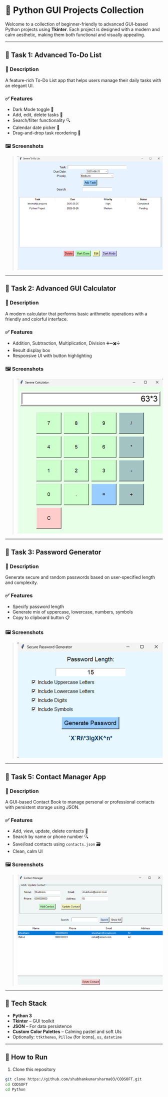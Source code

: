 # 🌟 Python GUI Projects Collection

Welcome to a collection of beginner-friendly to advanced GUI-based Python projects using **Tkinter**. Each project is designed with a modern and calm aesthetic, making them both functional and visually appealing.

---

## 📝 Task 1: Advanced To-Do List

### 📌 Description
A feature-rich To-Do List app that helps users manage their daily tasks with an elegant UI.

### ✅ Features
- Dark Mode toggle 🌙
- Add, edit, delete tasks 📝
- Search/filter functionality 🔍
- Calendar date picker 📅
- Drag-and-drop task reordering 🧲

### 🖼 Screenshots
> ![To-Do List Screenshot](Python/images/todo-list.png)

---

## 🧮 Task 2: Advanced GUI Calculator

### 📌 Description
A modern calculator that performs basic arithmetic operations with a friendly and colorful interface.

### ✅ Features
- Addition, Subtraction, Multiplication, Division ➕➖✖️➗
- Result display box
- Responsive UI with button highlighting

### 🖼 Screenshots
> ![Calculator Screenshot](Python/images/calculator.png)

---

## 🔐 Task 3: Password Generator

### 📌 Description
Generate secure and random passwords based on user-specified length and complexity.

### ✅ Features
- Specify password length
- Generate mix of uppercase, lowercase, numbers, symbols
- Copy to clipboard button 📋

### 🖼 Screenshots
> ![Password Generator Screenshot](Python/images/password-generator.png)

---

## 👥 Task 5: Contact Manager App

### 📌 Description
A GUI-based Contact Book to manage personal or professional contacts with persistent storage using JSON.

### ✅ Features
- Add, view, update, delete contacts 📇
- Search by name or phone number 🔍
- Save/load contacts using `contacts.json` 🗃
- Clean, calm UI

### 🖼 Screenshots
> ![Contact Manager Screenshot](Python/images/contact-manager.png)

---

## 🧰 Tech Stack

- **Python 3**
- **Tkinter** – GUI toolkit
- **JSON** – For data persistence
- **Custom Color Palettes** – Calming pastel and soft UIs
- Optionally: `ttkthemes`, `Pillow` (for icons), `os`, `datetime`

---

## 🚀 How to Run

1. Clone this repository  
```bash
git clone https://github.com/shubhamkumarsharma03/CODSOFT.git
cd CODSOFT
cd Python
